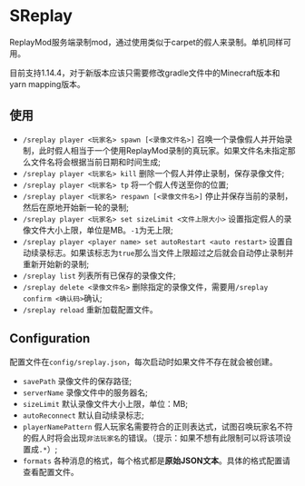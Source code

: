 # SReplay
ReplayMod服务端录制mod，通过使用类似于carpet的假人来录制。单机同样可用。

目前支持1.14.4，对于新版本应该只需要修改gradle文件中的Minecraft版本和yarn mapping版本。

## 使用
* `/sreplay player <玩家名> spawn [<录像文件名>]` 召唤一个录像假人并开始录制，此时假人相当于一个使用ReplayMod录制的真玩家。如果文件名未指定那么文件名将会根据当前日期和时间生成;
* `/sreplay player <玩家名> kill` 删除一个假人并停止录制，保存录像文件;
* `/sreplay player <玩家名> tp` 将一个假人传送至你的位置;
* `/sreplay player <玩家名> respawn [<录像文件名>]` 停止并保存当前的录制，然后在原地开始新一轮的录制;
* `/sreplay player <玩家名> set sizeLimit <文件上限大小>` 设置指定假人的录像文件大小上限，单位是MB。`-1`为无上限;
* `/sreplay player <player name> set autoRestart <auto restart>` 设置自动续录标志。如果该标志为`true`那么当文件上限超过之后就会自动停止录制并重新开始新的录制;
* `/sreplay list` 列表所有已保存的录像文件;
* `/sreplay delete <录像文件名>` 删除指定的录像文件，需要用`/sreplay confirm <确认码>`确认;
* `/sreplay reload` 重新加载配置文件。

## Configuration
配置文件在`config/sreplay.json`，每次启动时如果文件不存在就会被创建。

* `savePath` 录像文件的保存路径;
* `serverName` 录像文件中的服务器名;
* `sizeLimit` 默认录像文件大小上限，单位：MB;
* `autoReconnect` 默认自动续录标志;
* `playerNamePattern` 假人玩家名需要符合的正则表达式，试图召唤玩家名不符的假人时将会出现`非法玩家名`的错误。（提示：如果不想有此限制可以将该项设置成`.*`）;
* `formats` 各种消息的格式，每个格式都是**原始JSON文本**。具体的格式配置请查看配置文件。